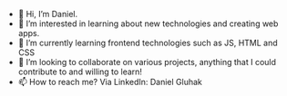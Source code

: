 - 👋 Hi, I’m Daniel.
- 👀 I’m interested in learning about new technologies and creating web apps.
- 🌱 I’m currently learning frontend technologies such as JS, HTML and CSS
- 💞️ I’m looking to collaborate on various projects, anything that I could contribute to and willing to learn!
- 📫 How to reach me? Via LinkedIn: Daniel Gluhak

<!---
MojProfil/MojProfil is a ✨ special ✨ repository because its `README.md` (this file) appears on your GitHub profile.
You can click the Preview link to take a look at your changes.
--->
